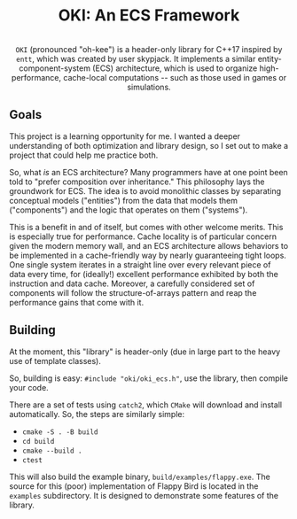 <div align="center">

# OKI: An ECS Framework
</br>
<code>OKI</code> (pronounced "oh-kee") is a header-only library for C++17 inspired by <code>entt</code>, which was created by user skypjack. It implements a similar entity-component-system (ECS) architecture, which is used to organize high-performance, cache-local computations -- such as those used in games or simulations.
</div>

## Goals

This project is a learning opportunity for me. I wanted a deeper understanding of both optimization and library design, so I set out to make a project that could help me practice both.

So, what *is* an ECS architecture? Many programmers have at one point been told to "prefer composition over inheritance." This philosophy lays the groundwork for ECS. The idea is to avoid monolithic classes by separating conceptual models ("entities") from the data that models them ("components") and the logic that operates on them ("systems").

This is a benefit in and of itself, but comes with other welcome merits. This is especially true for performance. Cache locality is of particular concern given the modern memory wall, and an ECS architecture allows behaviors to be implemented in a cache-friendly way by nearly guaranteeing tight loops. One single system iterates in a straight line over every relevant piece of data every time, for (ideally!) excellent performance exhibited by both the instruction and data cache. Moreover, a carefully considered set of components will follow the structure-of-arrays pattern and reap the performance gains that come with it.

## Building

At the moment, this "library" is header-only (due in large part to the heavy use of template classes). 

So, building is easy: `#include "oki/oki_ecs.h"`, use the library, then compile your code.

There are a set of tests using `catch2`, which `CMake` will download and install automatically. So, the steps are similarly simple:
- `cmake -S . -B build`
- `cd build`
- `cmake --build .`
- `ctest`

This will also build the example binary, `build/examples/flappy.exe`. The source for this (poor) implementation of Flappy Bird is located in the `examples` subdirectory. It is designed to demonstrate some features of the library.
